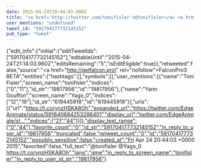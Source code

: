 ```yaml
---
date: 2015-04-24T20:44:03.000Z
title: "<a href='http://twitter.com/tonifisler'>@tonifisler</a> <a href='http://twitter.com/Yago_0'>@Yago_0</a>  https://t.co/ynzHSKA8Oh″"
user_mentions: "undefined"
tweet_id: "591704177732145152"
pub_type: "tweet"
---
```

{"edit_info":{"initial":{"editTweetIds":["591704177732145152"],"editableUntil":"2015-04-24T21:14:03.960Z","editsRemaining":"5","isEditEligible":true}},"retweeted":false,"source":"<a href=\"http://getfalcon.pro\" rel=\"nofollow\">FalconPro3 BETA</a>","entities":{"hashtags":[],"symbols":[],"user_mentions":[{"name":"Toni Fisler","screen_name":"tonifisler","indices":["0","11"],"id_str":"19817956","id":"19817956"},{"name":"Yann Gouffon","screen_name":"Yago_0","indices":["12","19"],"id_str":"619445918","id":"619445918"}],"urls":[{"url":"https://t.co/ynzHSKA8Oh","expanded_url":"https://twitter.com/EdgeAnimate/status/591640684253286401","display_url":"twitter.com/EdgeAnimate/st…","indices":["21","44"]}]},"display_text_range":["0","44"],"favorite_count":"0","id_str":"591704177732145152","in_reply_to_user_id":"19817956","truncated":false,"retweet_count":"0","id":"591704177732145152","possibly_sensitive":false,"created_at":"Fri Apr 24 20:44:03 +0000 2015","favorited":false,"full_text":"@tonifisler @Yago_0  https://t.co/ynzHSKA8Oh","lang":"qme","in_reply_to_screen_name":"tonifisler","in_reply_to_user_id_str":"19817956"}

